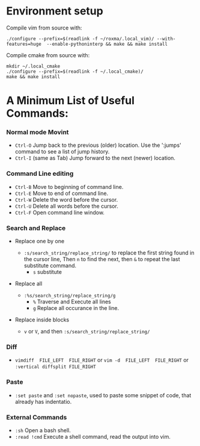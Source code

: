 
# Environment setup

Compile vim from source with:

	./configure --prefix=$(readlink -f ~/roxma/.local_vim)/ --with-features=huge  --enable-pythoninterp && make && make install


Compile cmake from source with:

	mkdir ~/.local_cmake
	./configure --prefix=$(readlink -f ~/.local_cmake)/
	make && make install




# A Minimum List of Useful Commands:


### Normal mode Movint

- `Ctrl-O`	Jump back to the previous (older) location. Use the ':jumps' command to see a list of jump history.
- `Ctrl-I`	(same as Tab) Jump forward to the next (newer) location.


### Command Line editing

- `Ctrl-B`	Move to beginning of command line.
- `Ctrl-E`	Move to end of command line.
- `Ctrl-W`	Delete the word before the cursor.  
- `Ctrl-U`	Delete all words before the cursor.
- `Ctrl-F`	Open command line window.


### Search and Replace

- Replace one by one
    - `:s/search_string/replace_string/` to replace the first string found in the cursor line, Then `n` to find the next, then `&` to repeat the last substitute command.
        - `s`   substitute

- Replace all
    - `:%s/search_string/replace_string/g`
        - `%`	Traverse and Execute all lines
        - `g`	Replace all occurance in the line.
- Replace inside blocks
    - `v` or `V`, and then `:s/search_string/replace_string/`


### Diff

- `vimdiff  FILE_LEFT  FILE_RIGHT` or `vim -d  FILE_LEFT  FILE_RIGHT` or `:vertical diffsplit FILE_RIGHT`


### Paste

- `:set paste` and `:set nopaste`, used to paste some snippet of code, that already has indentatio.


### External Commands

- `:sh`			Open a bash shell.
- `:read !cmd`	Execute a shell command, read the output into vim.

